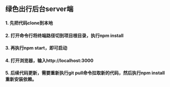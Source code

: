 ## 绿色出行后台server端
#### 1. 先把代码clone到本地
#### 2. 打开命令行将终端路径切到项目根目录，执行npm install
#### 3. 再执行npm start，即可启动
#### 4. 打开浏览器，输入http://localhost:3000
#### 5. 后续代码更新，需要重新执行git pull命令拉取新的代码，然后执行npm install重新安装依赖。